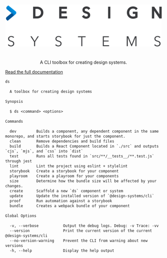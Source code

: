 <div align="center">
  <img src="https://github.com/intuit/design-systems-cli/raw/master/logo.png" />

  <h1></h1>

  <p>A CLI toolbox for creating design systems.</p>
</div>

[Read the full documentation](https://intuit.github.io/design-systems-cli/#/welcome)

```
ds

  A toolbox for creating design systems

Synopsis

  $ ds <command> <options>

Commands

  dev         Builds a component, any dependent component in the same monorepo, and starts storybook for just the component.
  clean       Remove dependencies and build files
  build       Builds a React Component located in `./src` and outputs `cjs`, `mjs`, and `css` into `dist`
  test        Runs all tests found in `src/**/__tests__/**.test.js` through jest
  lint        Lint the project using eslint + stylelint
  storybook   Create a storybook for your component
  playroom    Create a playroom for your components
  size        Determine how the bundle size will be affected by your changes.
  create      Scaffold a new `ds` component or system
  update      Update the installed version of `@design-systems/cli`
  proof       Run automation against a storybook
  bundle      Creates a webpack bundle of your component

Global Options

  -v, --verbose           Output the debug logs. Debug: -v Trace: -vv
  --version               Print the current version of the current @design-systems/cli
  --no-version-warning    Prevent the CLI from warning about new versions
  -h, --help              Display the help output
```
